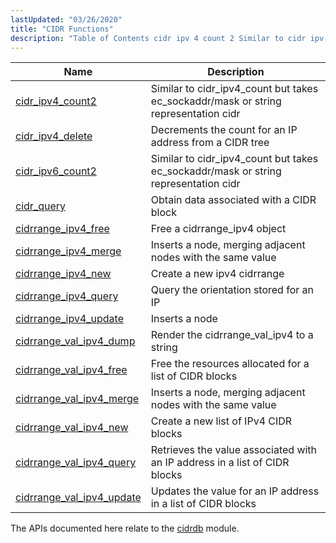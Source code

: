 ```yaml
---
lastUpdated: "03/26/2020"
title: "CIDR Functions"
description: "Table of Contents cidr ipv 4 count 2 Similar to cidr ipv 4 count but takes ec sockaddr mask or string representation cidr cidr ipv 4 delete Decrements the count for an IP address from a CIDR tree cidr ipv 6 count 2 Similar to cidr ipv 4 count but..."
---
```



| Name                                                                                                              | Description                                                                         |
|-------------------------------------------------------------------------------------------------------------------|-------------------------------------------------------------------------------------|
| [cidr_ipv4_count2](/momentum/3/3-api/apis-cidr-ipv-4-count-2)                   | Similar to cidr_ipv4_count but takes ec_sockaddr/mask or string representation cidr |
| [cidr_ipv4_delete](/momentum/3/3-api/apis-cidr-ipv-4-delete)                   | Decrements the count for an IP address from a CIDR tree                             |
| [cidr_ipv6_count2](/momentum/3/3-api/apis-cidr-ipv-6-count-2)                   | Similar to cidr_ipv4_count but takes ec_sockaddr/mask or string representation cidr |
| [cidr_query](/momentum/3/3-api/apis-cidr-query)                               | Obtain data associated with a CIDR block                                            |
| [cidrrange_ipv4_free](/momentum/3/3-api/apis-cidrrange-ipv-4-free)             | Free a cidrrange_ipv4 object                                                        |
| [cidrrange_ipv4_merge](/momentum/3/3-api/apis-cidrrange-ipv-4-merge)           | Inserts a node, merging adjacent nodes with the same value                          |
| [cidrrange_ipv4_new](/momentum/3/3-api/apis-cidrrange-ipv-4-new)               | Create a new ipv4 cidrrange                                                         |
| [cidrrange_ipv4_query](/momentum/3/3-api/apis-cidrrange-ipv-4-query)           | Query the orientation stored for an IP                                              |
| [cidrrange_ipv4_update](/momentum/3/3-api/apis-cidrrange-ipv-4-update)         | Inserts a node                                                                      |
| [cidrrange_val_ipv4_dump](/momentum/3/3-api/apis-cidrrange-val-ipv-4-dump)     | Render the cidrrange_val_ipv4 to a string                                           |
| [cidrrange_val_ipv4_free](/momentum/3/3-api/apis-cidrrange-val-ipv-4-free)     | Free the resources allocated for a list of CIDR blocks                              |
| [cidrrange_val_ipv4_merge](/momentum/3/3-api/apis-cidrrange-val-ipv-4-merge)   | Inserts a node, merging adjacent nodes with the same value                          |
| [cidrrange_val_ipv4_new](/momentum/3/3-api/apis-cidrrange-val-ipv-4-new)       | Create a new list of IPv4 CIDR blocks                                               |
| [cidrrange_val_ipv4_query](/momentum/3/3-api/apis-cidrrange-val-ipv-4-query)   | Retrieves the value associated with an IP address in a list of CIDR blocks          |
| [cidrrange_val_ipv4_update](/momentum/3/3-api/apis-cidrrange-val-ipv-4-update) | Updates the value for an IP address in a list of CIDR blocks                        |

The APIs documented here relate to the [cidrdb](/momentum/3/3-reference/3-reference-modules-cidrdb) module.
